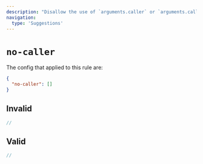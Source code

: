 ```yaml
---
description: "Disallow the use of `arguments.caller` or `arguments.callee`"
navigation:
  type: 'Suggestions'
---
```


# `no-caller`

The config that applied to this rule are:

```json
{
  "no-caller": []
}
```

## Invalid

```js invalid
//
```

## Valid

```js valid
//
```
  